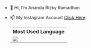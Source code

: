 - 👋 Hi, I’m Ananda Rizky Ramadhan
- 📫 My Instagram Account <a href="https://www.instagram.com/anandarizkyrm">Click Here</a>

  <table style=" width: 100%">
    <tr>
     <th>
      Most Used Language
    </th>
    </tr>
    <tr>
      <td> <img src="https://github-readme-stats.vercel.app/api/top-langs/?username=anandarizky12&show_icons=true&theme=react"></td>
   </tr>

  </table>


<!---
anandarizky12/anandarizky12 is a ✨ special ✨ repository because its `README.md` (this file) appears on your GitHub profile.
You can click the Preview link to take a look at your changes.
--->
